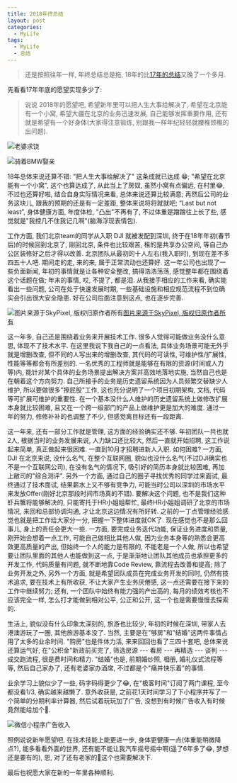 ```yaml
---
title: 2018年终总结
layout: post
categories: 
  - MyLife 
tags: 
  - MyLife
  - 总结
---
```


>还是按照往年一样, 年终总结总是拖, 18年的比[17年的总结](/blog/summary-of-year-2017.html)又晚了一个多月. 


先看看17年年底的愿望实现多少了:

>说说 2018年的愿望吧, 希望新年里可以把人生大事给解决了, 希望在北京能有一个小窝, 希望大疆在北京的业务迅速发展, 自己能够发挥重要作用, 还有就是希望有一个好身体(大家得注意锻炼, 别跟我一样年纪轻轻就腰椎颈椎的出问题).

![老婆求饶](https://www.tanglei.name/resources/summary-of-year-2018/wedding-photo.jpg)

![骑着BMW娶亲](https://www.tanglei.name/resources/summary-of-year-2018/wedding-bmw.jpeg)

18年总体来说还算不错: "把人生大事给解决了" 这条成就已达成 😁; "希望在北京能有一个小窝", 这个也算达成了, 从此当上了房奴, 虽然小窝有点偏远, 在村里😂, 不过也还算好啦, 结合自身实际情况来看, 总体来说还算比较满意; 再然后公司的业务这块儿, 跟我的预期的还是有一定差距, 整体来说将将就就吧; “Last but not least”, 身体健康方面, 年度体检, "凸出"不再有了, 不过体重是蹭蹭往上长了些, 感觉就是"我控几不住我记几啊"(脑海浮现表情包).

工作方面, 我们北京team的同学从入职 DJI 就被发配到深圳, 终于在18年年初(春节后)的时候回到北京了, 刚回北京, 条件也比较艰苦, 租的是共享办公空间, 等自己办公区装修好之后才得以改善. 北京团队从最初的十人左右(我入职时), 到现在差不多四五十人吧. 期间走的走, 来的来, 属于正常流动也还算好. 这一年公司也出现了一些负面新闻, 年初的事情就是让各种安全整改, 搞得浩浩荡荡, 感觉整年都在围绕着这个话题在做; 年末的事情, 哎, 不提了, 都是泪. 从我接手相应的工作来看, 确实能看出一些问题, 公司在处于快速发展时期, 一些基础设施和相应规范流程不到位确实会引出很大安全隐患. 好在公司后面注意到这点, 也在逐步完善. 

![图片来源于SkyPixel, 版权归原作者所有](https://www.tanglei.name/resources/summary-of-year-2018/dji-mavic-air-in-use.jpg)[图片来源于SkyPixel, 版权归原作者所有](https://www.skypixel.com/photos/dji-mavic-air-in-use)

这一年多, 自己还是围绕着业务来开展技术工作. 很多人觉得可能做业务没什么意思, 体现不了技术水平. 在这里我说下我自己的一点看法, 具体业务场景可能无外乎就是增删改查, 但不同的人写出来的增删改查, 其代码的可读性, 可维护性/扩展性, 性能等等都会有所差别的. 一名优秀的工程师就是能够在有限的资源(时间或人力等)内, 能针对某个具体的业务场景提出解决方案并高效地落地实施, 当然自己也是在朝着这个方向努力. 自己所接手的业务是历史遗留系统因为人员频繁交替缺少人维护, 所以要做很多"擦屁股"工作, 这也充分说明了一个项目初期架构, 文档, 代码等可扩展可维护的重要性. 在一个基本没什么人维护的历史遗留系统上做修改扩展本身就比较困难, 且又在一个跨一级部门的产品上做维护更是加大的难度. 通过一年的努力, 修修补补的也调整了不少, 但感觉离目标还有一段距离.  

这一年来, 还有一部分工作就是管理, 这方面的经验确实还不够. 年初团队一共也就2人, 根据当时的业务发展来说, 人力缺口还比较大, 然后一直就开始招聘, 这工作说起来简单, 真正做起来很困难. 一直到10月才招聘进新人入职. 如何困难? 一方面, DJI 在北京来说, 没什么名气, 在整个互联网圈, 貌似也没什么名气(不过DJI确实也不是一个互联网公司), 在没有名气的情况下, 吸引好的简历本身就比较困难, 再加上敝司的"综合测评". 另外一个方面, 通过自己的圈子寻找优秀的同学过来面试, 最终通过了技术面试, 结果薪水上又不够有竞争力, 可能当时公司以深圳的市场水平来发放Offer(刚好北京那段时间市场真的不错). 要解决这个问题, 也不是我们这种虾兵蟹将能够解决的, 只能寄托于HR小姐姐帮忙, 最终HR小姐姐调研了北京的市场情况, 来回和总部协调沟通, 才让北京这边情况有所好转. 之前的一丁点管理经验感觉也就是把工作给大家分一分, 把握一下整体进度就OK了. 现在感觉也不是那么回事儿, 身上的责任会更大一些. 一方面, 要完成业务迭代功能, 保证业务进度和质量, 刚开始会想着一点工作, 可能自己做相比其他人做, 因为业务本身等的熟悉会更高效更高质量的产出, 但始终一个人的能力是有限的, 不能老是一个人做, 所以也希望要让团队里面的其他人也能做到这一点, 于是渐渐地让团队其他成员也承担更多的开发工作, 代码质量有问题, 就不断地靠Code Review, 靠流程去改善和提高; 除了业务开发之外, 另外一个方面, 就是希望团队成员在完成业务开发的同时, 仍然有技术追求, 要在技术上有所收获, 不让大家产生业务厌倦感, 这一点还需要在接下来的工作中继续努力; 还有, 一个团队中始终有能力强的产出高的, 每月的绩效考核也不应该完全一样, 怎么打才能做到相对公平, 公正和公开, 这一个也是需要慢慢去探索的.  

生活上, 貌似没有什么印象太深刻的, 旅游也比较少, 年初的时候在深圳, 带家人去港澳游玩了一圈, 其他旅游基本没了. 当然, 主要是在"够房"和"结婚"这两件事情占用了太多的业余时间. "购房"也是件体力活, 来来回回也看了三四十套吧, 总体来说还算运气好, 在"公积金"新政前买完了, 筛选房源 --- 看房 --- 再精选 --- 谈判 --- 成交跑流程, 很是费时间和精力. "结婚"也是, 前期婚纱照, 相册, 婚礼仪式流程等等, 然后自己家办了, 还有老婆家办酒席, 不过都是个"痛并快乐着"的事情.  

业余学习上貌似少了一些, 码字码得更少了😂, 在"极客时间"订阅了两门课程, 至今都没看1/3, 确实越来越懒了. 意外收获是, 之前花1天时间学习了下小程序并写了一个简单的分期利率计算器, 然后试着玩玩加了广告, 没想到有时候广告收入有时候竟然能给加个🍗. 

![微信小程序广告收入](https://www.tanglei.name/resources/summary-of-year-2018/wechat-income.png)


照例说说新年愿望吧, 在技术技能上能更进一步, 身体更健康一点(体重能稍微降点?), 能多看看外面的世界, 还有能不能让我汽车摇号摇中啊(遥了6年多了😂, 梦想还是要有的), 恩, 对了还有老家的🏡这个也需要解决下.


最后也祝愿大家在新的一年里各种顺利.  